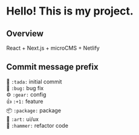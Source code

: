 # Hello! This is my project.

## Overview

React + Next.js + microCMS + Netlify

## Commit message prefix

🎉 `:tada:` initial commit
<br>
🐛 `:bug:` bug fix
<br>
⚙ `:gear:` config
<br>
👍 `:+1:` feature
<br>
📦 `:package:` package
<br>
🎨 `:art:` ui/ux
<br>
🔨 `:hammer:` refactor code
